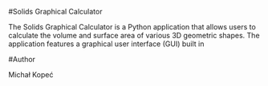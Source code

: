 #Solids Graphical Calculator

The Solids Graphical Calculator is a Python application that allows users to calculate the volume and surface area of various 3D geometric shapes.
The application features a graphical user interface (GUI) built in

#Author

Michał Kopeć
